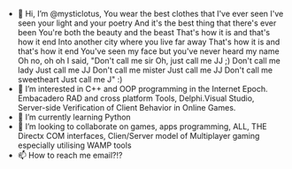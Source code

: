 - 👋 Hi, I’m @mysticlotus, You wear the best clothes that I've ever seen
I've seen your light and your poetry
And it's the best thing that there's ever been
You're both the beauty and the beast
That's how it is and that's how it end
Into another city where you live far away
That's how it is and that's how it end
You've seen my face but you've never heard my name
Oh no, oh oh
I said, "Don't call me sir
Oh, just call me JJ ;)
Don't call me lady
Just call me JJ
Don't call me mister
Just call me JJ
Don't call me sweetheart
Just call me J" :)
- 👀 I’m interested in C++ and OOP programming in the Internet Epoch. Embacadero RAD and cross platform Tools, Delphi.Visual Studio, Server-side Verification of Client         Behavior in Online Games.
- 🌱 I’m currently learning Python
- 💞️ I’m looking to collaborate on games, apps programming,  ALL, THE Directx COM interfaces, Clien/Server model of Multiplayer gaming especially utilising WAMP tools
- 📫 How to reach me email?!?
 
<!---
mysticlotus/mysticlotus is a ✨ special ✨ repository because its `README.md` (this file) appears on your GitHub profile.
You can click the Preview link to take a look at your changes.
--->
